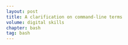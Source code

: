 ```yaml
---
layout: post
title: A clarification on command-line terms
volume: digital skills
chapter: bash
tag: bash
---
```

